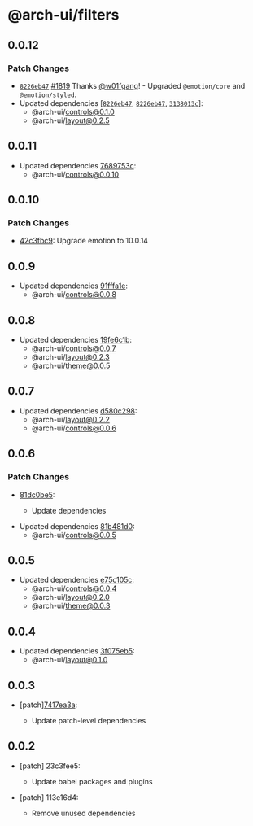 # @arch-ui/filters

## 0.0.12

### Patch Changes

- [`8226eb47`](https://github.com/keystonejs/keystone/commit/8226eb4709ea8ad5773c900eaaa96068d3cb6bad) [#1819](https://github.com/keystonejs/keystone/pull/1819) Thanks [@w01fgang](https://github.com/w01fgang)! - Upgraded `@emotion/core` and `@emotion/styled`.
- Updated dependencies [[`8226eb47`](https://github.com/keystonejs/keystone/commit/8226eb4709ea8ad5773c900eaaa96068d3cb6bad), [`8226eb47`](https://github.com/keystonejs/keystone/commit/8226eb4709ea8ad5773c900eaaa96068d3cb6bad), [`3138013c`](https://github.com/keystonejs/keystone/commit/3138013c49205bd7f9b05833ae6158ebeb281dc0)]:
  - @arch-ui/controls@0.1.0
  - @arch-ui/layout@0.2.5

## 0.0.11

- Updated dependencies [7689753c](https://github.com/keystonejs/keystone-5/commit/7689753c):
  - @arch-ui/controls@0.0.10

## 0.0.10

### Patch Changes

- [42c3fbc9](https://github.com/keystonejs/keystone-5/commit/42c3fbc9): Upgrade emotion to 10.0.14

## 0.0.9

- Updated dependencies [91fffa1e](https://github.com/keystonejs/keystone-5/commit/91fffa1e):
  - @arch-ui/controls@0.0.8

## 0.0.8

- Updated dependencies [19fe6c1b](https://github.com/keystonejs/keystone-5/commit/19fe6c1b):
  - @arch-ui/controls@0.0.7
  - @arch-ui/layout@0.2.3
  - @arch-ui/theme@0.0.5

## 0.0.7

- Updated dependencies [d580c298](https://github.com/keystonejs/keystone-5/commit/d580c298):
  - @arch-ui/layout@0.2.2
  - @arch-ui/controls@0.0.6

## 0.0.6

### Patch Changes

- [81dc0be5](https://github.com/keystonejs/keystone-5/commit/81dc0be5):

  - Update dependencies

* Updated dependencies [81b481d0](https://github.com/keystonejs/keystone-5/commit/81b481d0):
  - @arch-ui/controls@0.0.5

## 0.0.5

- Updated dependencies [e75c105c](https://github.com/keystonejs/keystone-5/commit/e75c105c):
  - @arch-ui/controls@0.0.4
  - @arch-ui/layout@0.2.0
  - @arch-ui/theme@0.0.3

## 0.0.4

- Updated dependencies [3f075eb5](https://github.com/keystonejs/keystone-5/commit/3f075eb5):
  - @arch-ui/layout@0.1.0

## 0.0.3

- [patch][7417ea3a](https://github.com/keystonejs/keystone-5/commit/7417ea3a):

  - Update patch-level dependencies

## 0.0.2

- [patch] 23c3fee5:

  - Update babel packages and plugins

- [patch] 113e16d4:

  - Remove unused dependencies

